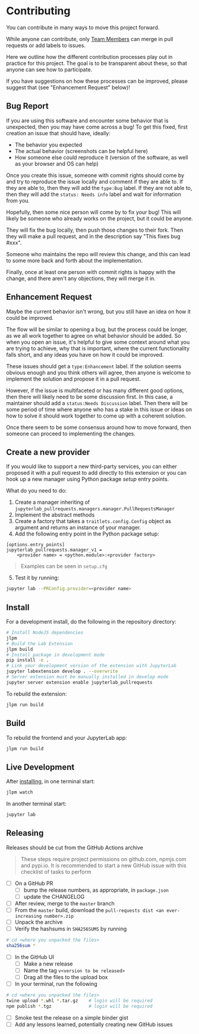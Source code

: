 # Contributing

You can contribute in many ways to move this project forward.

While anyone can contribute, only [Team Members](https://github.com/jupyterlab/pull-requests#team) can merge in pull requests
or add labels to issues.

Here we outline how the different contribution processes play out in practice for this project.
The goal is to be transparent about these, so that anyone can see how to participate.

If you have suggestions on how these processes can be improved, please suggest that (see "Enhancement Request" below)!

## Bug Report

If you are using this software and encounter some behavior that is unexpected, then you may have come across a bug!
To get this fixed, first creation an issue that should have, ideally:

* The behavior you expected
* The actual behavior (screenshots can be helpful here)
* How someone else could reproduce it (version of the software, as well as your browser and OS can help)

Once you create this issue, someone with commit rights should come by and try to reproduce the issue locally and comment if they are able to. If they are able to, then they will add the `type:Bug` label. If they are not able to, then they will add the `status: Needs info` label and wait for information from you.

Hopefully, then some nice person will come by to fix your bug! This will likely be someone who already works on the project,
but it could be anyone.

They will fix the bug locally, then push those changes to their fork. Then they will make a pull request, and in the description
say "This fixes bug #xxx".

Someone who maintains the repo will review this change, and this can lead to some more back and forth about the implementation.

Finally, once at least one person with commit rights is happy with the change, and there aren't any objections, they will merge
it in.

## Enhancement Request

Maybe the current behavior isn't wrong, but you still have an idea on how it could be improved.

The flow will be similar to opening a bug, but the process could be longer, as we all work together to agree on what
behavior should be added. So when you open an issue, it's helpful to give some context around what you are trying to achieve,
why that is important, where the current functionality falls short, and any ideas you have on how it could be improved.

These issues should get a `type:Enhancement` label. If the solution seems obvious enough and you think others will agree,
then anyone is welcome to implement the solution and propose it in a pull request.

However, if the issue is multifaceted or has many different good options, then there will likely need to be some discussion
first. In this case, a maintainer should add a `status:Needs Discussion` label. Then there will be some period of time where
anyone who has a stake in this issue or ideas on how to solve it should work together to come up with a coherent solution.

Once there seem to be some consensus around how to move forward, then someone can proceed to implementing the changes.

## Create a new provider

If you would like to support a new third-party services, you can either proposed it with a pull request to add directly
to this extension or you can hook up a new manager using Python package _setup_ entry points.

What do you need to do:

1. Create a manager inheriting of `jupyterlab_pullrequests.managers.manager.PullRequestsManager`
2. Implement the abstract methods
3. Create a factory that takes a `traitlets.config.Config` object as argument and returns
 an instance of your manager.
4. Add the following entry point in the Python package setup:

```
[options.entry_points]
jupyterlab_pullrequests.manager_v1 =
    <provider name> = <python.module>:<provider factory>
```

> Examples can be seen in `setup.cfg`

5. Test it by running:

```sh
jupyter lab --PRConfig.provider=<provider name>
```

## Install

For a development install, do the following in the repository directory:

```bash
# Install NodeJS dependencies
jlpm
# Build the Lab Extension
jlpm build
# Install package in development mode
pip install -e .
# Link your development version of the extension with JupyterLab
jupyter labextension develop . --overwrite
# Server extension must be manually installed in develop mode
jupyter server extension enable jupyterlab_pullrequests
```

To rebuild the extension:

```bash
jlpm run build
```

## Build

To rebuild the frontend and your JupyterLab app:

```bash
jlpm run build
```

## Live Development

After [installing](#Install), in one terminal start:

```bash
jlpm watch
```

In another terminal start:

```bash
jupyter lab
```

## Releasing

Releases should be cut from the GitHub Actions archive

> These steps require project permissions on github.com, npmjs.com and pypi.io.
> It is recommended to start a new GitHub issue with this checklist of tasks to perform

- [ ] On a GitHub PR
  - [ ] bump the release numbers, as appropriate, in `package.json`
  - [ ] update the CHANGELOG
- [ ] After review, merge to the `master` branch
- [ ] From the `master` build, download the `pull-requests dist <an ever-increasing number>.zip`
- [ ] Unpack the archive
- [ ] Verify the hashsums in `SHA256SUMS` by running

```bash
# cd <where you unpacked the files>
sha256sum *
```

- [ ] In the GitHub UI
  - [ ] Make a new release
  - [ ] Name the tag `v<version to be released>`
  - [ ] Drag all the files to the upload box
- [ ] In your terminal, run the following

```bash
# cd <where you unpacked the files>
twine upload *.whl *.tar.gz    # login will be required
npm publish *.tgz              # login will be required
```

- [ ] Smoke test the release on a simple binder gist
- [ ] Add any lessons learned, potentially creating new GitHub issues
